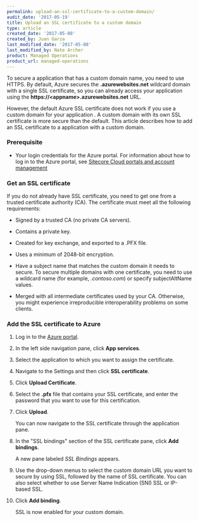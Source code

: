 ```yaml
---
permalink: upload-an-ssl-certificate-to-a-custom-domain/
audit_date: '2017-05-19'
title: Upload an SSL certificate to a custom domain
type: article
created_date: '2017-05-08'
created_by: Juan Garza
last_modified_date: '2017-05-08'
last_modified_by: Nate Archer
product: Managed Operations
product_url: managed-operations
---
```


To secure a application that has a custom domain name, you need to use HTTPS. By default, Azure secures the **.azurewebsites.net** wildcard domain with a single SSL certificate, so you can already access your application using the  **https://\<appname>.azurewebsites.net** URL.

However, the default Azure SSL certificate does not work if you use a custom domain for your application . A custom domain with its own SSL certificate is more secure than the default. This article describes how to add an SSL certificate to a application  with a custom domain.

### Prerequisite

- Your login credentials for the Azure portal. For information about how to log in to the Azure portal, see [Sitecore Cloud portals and account management](/how-to/sitecore-cloud-portals-and-account-management/)

### Get an SSL certificate

If you do not already have SSL certificate, you need to get one from a trusted certificate authority (CA). The certificate must meet all the following requirements:

- Signed by a trusted CA (no private CA servers).

- Contains a private key.

- Created for key exchange, and exported to a .PFX file.

- Uses a minimum of 2048-bit encryption.

- Have a subject name that matches the custom domain it needs to secure. To secure multiple domains with one certificate, you need to use a wildcard name (for example, *.contoso.com*) or specify subjectAltName values.

- Merged with all intermediate certificates used by your CA. Otherwise, you might experience irreproducible interoperability problems on some clients.

### Add the SSL certificate to Azure

1. Log in to the [Azure portal](https://portal.azure.com).

2. In the left side navigation pane, click **App services**.

3. Select the application to which you want to assign the certificate.

4. Navigate to the Settings and then click **SSL certificate**.

5. Click **Upload Certificate**.

6. Select the **.pfx** file that contains your SSL certificate, and enter the password that you want to use for this certification.

7. Click **Upload**.

   You can now navigate to the SSL certificate through the application  pane.

8. In the "SSL bindings" section of the SSL certificate pane, click **Add bindings**.

   A new pane labeled *SSL Bindings* appears.

9. Use the drop-down menus to select the custom domain URL you want to secure by using SSL, followed by the name of SSL certificate. You can also select whether to use Server Name Indication (SNI) SSL or IP-based SSL.

10. Click **Add binding**.

    SSL is now enabled for your custom domain.
